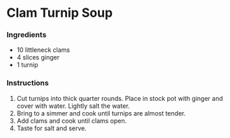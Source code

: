 # Clam Turnip Soup

### Ingredients

- 10 littleneck clams
- 4 slices ginger
- 1 turnip

### Instructions

1. Cut turnips into thick quarter rounds. Place in stock pot with ginger and cover with water. Lightly salt the water.
2. Bring to a simmer and cook until turnips are almost tender.
3. Add clams and cook until clams open.
4. Taste for salt and serve.